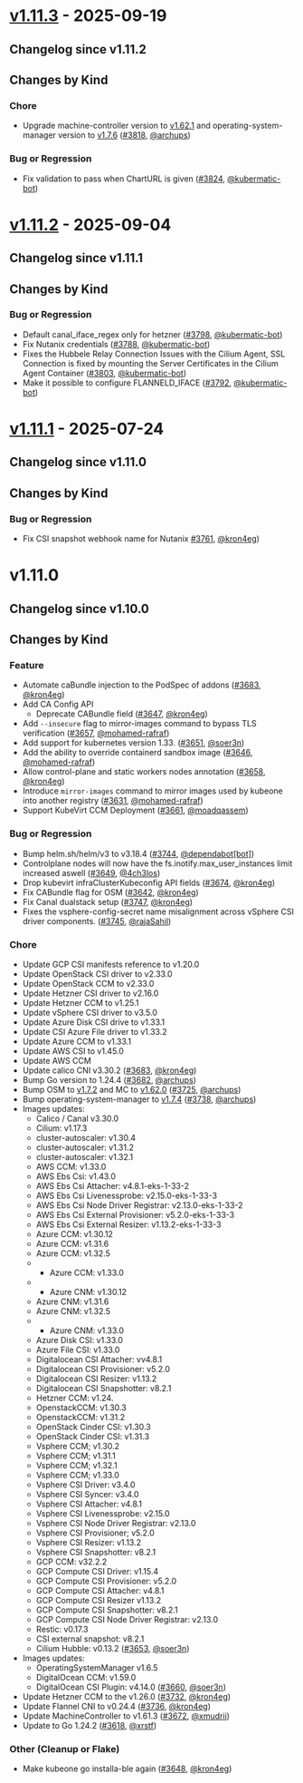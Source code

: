 # [v1.11.3](https://github.com/kubermatic/kubeone/releases/tag/v1.11.3) - 2025-09-19

## Changelog since v1.11.2

## Changes by Kind

### Chore

- Upgrade machine-controller version to [v1.62.1](https://github.com/kubermatic/machine-controller/releases/tag/v1.62.1) and operating-system-manager version to [v1.7.6](https://github.com/kubermatic/operating-system-manager/releases/tag/v1.7.6) ([#3818](https://github.com/kubermatic/kubeone/pull/3818), [@archups](https://github.com/archups))

### Bug or Regression

- Fix validation to pass when ChartURL is given ([#3824](https://github.com/kubermatic/kubeone/pull/3824), [@kubermatic-bot](https://github.com/kubermatic-bot))

# [v1.11.2](https://github.com/kubermatic/kubeone/releases/tag/v1.11.2) - 2025-09-04

## Changelog since v1.11.1

## Changes by Kind

### Bug or Regression

- Default canal_iface_regex only for hetzner ([#3798](https://github.com/kubermatic/kubeone/pull/3798), [@kubermatic-bot](https://github.com/kubermatic-bot))
- Fix Nutanix credentials ([#3788](https://github.com/kubermatic/kubeone/pull/3788), [@kubermatic-bot](https://github.com/kubermatic-bot))
- Fixes the Hubbele Relay Connection Issues with the Cilium Agent, SSL Connection is fixed by mounting the Server Certificates in the Cilium Agent Container ([#3803](https://github.com/kubermatic/kubeone/pull/3803), [@kubermatic-bot](https://github.com/kubermatic-bot))
- Make it possible to configure FLANNELD_IFACE ([#3792](https://github.com/kubermatic/kubeone/pull/3792), [@kubermatic-bot](https://github.com/kubermatic-bot))

# [v1.11.1](https://github.com/kubermatic/kubeone/releases/tag/v1.11.1) - 2025-07-24

## Changelog since v1.11.0

## Changes by Kind

### Bug or Regression

- Fix CSI snapshot webhook name for Nutanix [#3761](https://github.com/kubermatic/kubeone/pull/3761), [@kron4eg](https://github.com/kron4eg))

# v1.11.0

## Changelog since v1.10.0

## Changes by Kind

### Feature

- Automate caBundle injection to the PodSpec of addons ([#3683](https://github.com/kubermatic/kubeone/pull/3683), [@kron4eg](https://github.com/kron4eg))
- Add CA Config API
  - Deprecate CABundle field ([#3647](https://github.com/kubermatic/kubeone/pull/3647), [@kron4eg](https://github.com/kron4eg))
- Add `--insecure`  flag to mirror-images command to bypass TLS verification ([#3657](https://github.com/kubermatic/kubeone/pull/3657), [@mohamed-rafraf](https://github.com/mohamed-rafraf))
- Add support for kubernetes version 1.33. ([#3651](https://github.com/kubermatic/kubeone/pull/3651), [@soer3n](https://github.com/soer3n))
- Add the ability to override containerd sandbox image ([#3646](https://github.com/kubermatic/kubeone/pull/3646), [@mohamed-rafraf](https://github.com/mohamed-rafraf))
- Allow control-plane and static workers nodes annotation ([#3658](https://github.com/kubermatic/kubeone/pull/3658), [@kron4eg](https://github.com/kron4eg))
- Introduce `mirror-images` command to mirror images used by kubeone into another registry ([#3631](https://github.com/kubermatic/kubeone/pull/3631), [@mohamed-rafraf](https://github.com/mohamed-rafraf))
- Support KubeVirt CCM Deployment ([#3661](https://github.com/kubermatic/kubeone/pull/3661), [@moadqassem](https://github.com/moadqassem))

### Bug or Regression

- Bump helm.sh/helm/v3 to v3.18.4 ([#3744](https://github.com/kubermatic/kubeone/pull/3744), [@dependabot[bot]](https://github.com/apps/dependabot))
- Controlplane nodes will now have the fs.inotify.max_user_instances limit increased aswell ([#3649](https://github.com/kubermatic/kubeone/pull/3649), [@4ch3los](https://github.com/4ch3los))
- Drop kubevirt infraClusterKubeconfig API fields ([#3674](https://github.com/kubermatic/kubeone/pull/3674), [@kron4eg](https://github.com/kron4eg))
- Fix CABundle flag for OSM ([#3642](https://github.com/kubermatic/kubeone/pull/3642), [@kron4eg](https://github.com/kron4eg))
- Fix Canal dualstack setup ([#3747](https://github.com/kubermatic/kubeone/pull/3747), [@kron4eg](https://github.com/kron4eg))
- Fixes the vsphere-config-secret name misalignment across vSphere CSI driver components. ([#3745](https://github.com/kubermatic/kubeone/pull/3745), [@rajaSahil](https://github.com/rajaSahil))

### Chore

- Update GCP CSI manifests reference to v1.20.0
- Update OpenStack CSI driver to v2.33.0
- Update OpenStack CCM to v2.33.0
- Update Hetzner CSI driver to v2.16.0
- Update Hetzner CCM to v1.25.1
- Update vSphere CSI driver to v3.5.0
- Update Azure Disk CSI drive to v1.33.1
- Update CSI Azure File driver to v1.33.2
- Update Azure CCM to v1.33.1
- Update AWS CSI to v1.45.0
- Update AWS CCM
- Update calico CNI v3.30.2 ([#3683](https://github.com/kubermatic/kubeone/pull/3683), [@kron4eg](https://github.com/kron4eg))
- Bump Go version to 1.24.4 ([#3682](https://github.com/kubermatic/kubeone/pull/3682), [@archups](https://github.com/archups))
- Bump OSM to [v1.7.2](https://github.com/kubermatic/operating-system-manager/releases/tag/v1.7.2) and MC to [v1.62.0](https://github.com/kubermatic/machine-controller/releases/tag/v1.62.0) ([#3725](https://github.com/kubermatic/kubeone/pull/3725), [@archups](https://github.com/archups))
- Bump operating-system-manager to [v1.7.4](https://github.com/kubermatic/operating-system-manager/releases/tag/v1.7.4) ([#3738](https://github.com/kubermatic/kubeone/pull/3738), [@archups](https://github.com/archups))
- Images updates:
  - Calico / Canal v3.30.0
  - Cilium: v1.17.3
  - cluster-autoscaler: v1.30.4
  - cluster-autoscaler: v1.31.2
  - cluster-autoscaler: v1.32.1
  - AWS CCM: v1.33.0
  - AWS Ebs Csi: v1.43.0
  - AWS Ebs Csi Attacher: v4.8.1-eks-1-33-2
  - AWS Ebs Csi Livenessprobe: v2.15.0-eks-1-33-3
  - AWS Ebs Csi Node Driver Registrar: v2.13.0-eks-1-33-2
  - AWS Ebs Csi External Provisioner: v5.2.0-eks-1-33-3
  - AWS Ebs Csi External Resizer: v1.13.2-eks-1-33-3
  - Azure CCM: v1.30.12
  - Azure CCM: v1.31.6
  - Azure CCM: v1.32.5
  - * Azure CCM: v1.33.0
  - * Azure CNM: v1.30.12
  - Azure CNM: v1.31.6
  - Azure CNM: v1.32.5
  - * Azure CNM: v1.33.0
  - Azure Disk CSI: v1.33.0
  - Azure File CSI: v1.33.0
  - Digitalocean CSI Attacher: vv4.8.1
  - Digitalocean CSI Provisioner: v5.2.0
  - Digitalocean CSI Resizer: v1.13.2
  - Digitalocean CSI Snapshotter: v8.2.1
  - Hetzner CCM: v1.24.
  - OpenstackCCM: v1.30.3
  - OpenstackCCM: v1.31.2
  - OpenStack Cinder CSI: v1.30.3
  - OpenStack Cinder CSI: v1.31.3
  - Vsphere CCM; v1.30.2
  - Vsphere CCM; v1.31.1
  - Vsphere CCM; v1.32.1
  - Vsphere CCM; v1.33.0
  - Vsphere CSI Driver: v3.4.0
  - Vsphere CSI Syncer: v3.4.0
  - Vsphere CSI Attacher: v4.8.1
  - Vsphere CSI Livenessprobe: v2.15.0
  - Vsphere CSI Node Driver Registrar: v2.13.0
  - Vsphere CSI Provisioner; v5.2.0
  - Vsphere CSI Resizer: v1.13.2
  - Vsphere CSI Snapshotter: v8.2.1
  - GCP CCM: v32.2.2
  - GCP Compute CSI Driver: v1.15.4
  - GCP Compute CSI Provisioner: v5.2.0
  - GCP Compute CSI Attacher: v4.8.1
  - GCP Compute CSI Resizer v1.13.2
  - GCP Compute CSI Snapshotter: v8.2.1
  - GCP Compute CSI Node Driver Registrar: v2.13.0
  - Restic: v0.17.3
  - CSI external snapshot: v8.2.1
  - Cilium Hubble: v0.13.2 ([#3653](https://github.com/kubermatic/kubeone/pull/3653), [@soer3n](https://github.com/soer3n))
- Images updates:
  - OperatingSystemManager v1.6.5
  - DigitalOcean CCM: v1.59.0
  - DigitalOcean CSI Plugin: v4.14.0 ([#3660](https://github.com/kubermatic/kubeone/pull/3660), [@soer3n](https://github.com/soer3n))
- Update Hetzner CCM to the v1.26.0 ([#3732](https://github.com/kubermatic/kubeone/pull/3732), [@kron4eg](https://github.com/kron4eg))
- Update Flannel CNI to v0.24.4 ([#3736](https://github.com/kubermatic/kubeone/pull/3736), [@kron4eg](https://github.com/kron4eg))
- Update MachineController to v1.61.3 ([#3672](https://github.com/kubermatic/kubeone/pull/3672), [@xmudrii](https://github.com/xmudrii))
- Update to Go 1.24.2 ([#3618](https://github.com/kubermatic/kubeone/pull/3618), [@xrstf](https://github.com/xrstf))

### Other (Cleanup or Flake)

- Make kubeone go installa-ble again ([#3648](https://github.com/kubermatic/kubeone/pull/3648), [@kron4eg](https://github.com/kron4eg))
